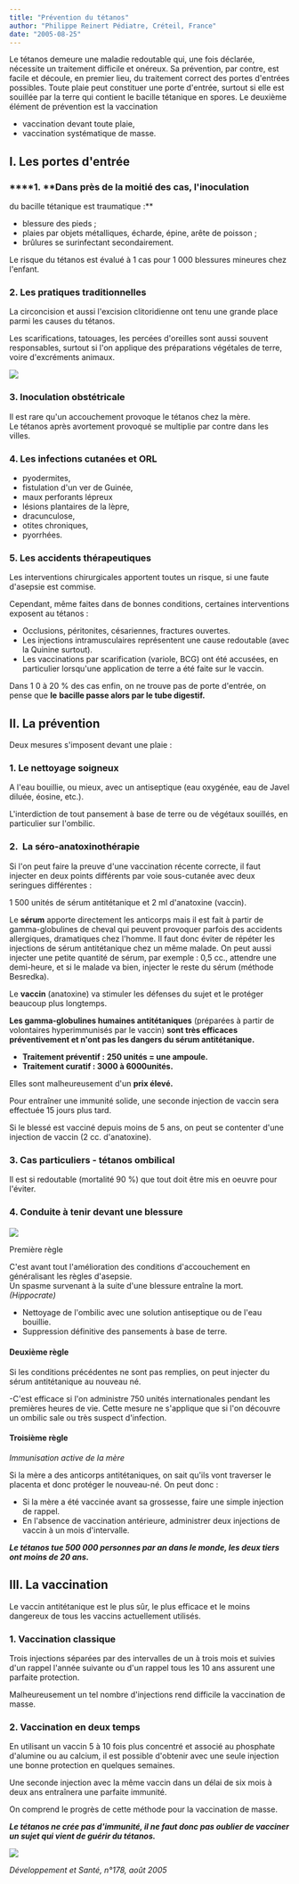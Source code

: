 ```yaml
---
title: "Prévention du tétanos"
author: "Philippe Reinert Pédiatre, Créteil, France"
date: "2005-08-25"
---
```


Le tétanos demeure une maladie redoutable qui, une fois déclarée, nécessite un traitement difficile et onéreux. Sa prévention, par contre, est facile et découle, en premier lieu, du traitement correct des portes d'entrées possibles. Toute plaie peut constituer une porte d'entrée, surtout si elle est souillée par la terre qui contient le bacille tétanique en spores. Le deuxième élément de prévention est la vaccination

*   vaccination devant toute plaie,
*   vaccination systématique de masse.
## **I. Les portes d'entrée**

### ****1. **Dans près de la moitié des cas, l'inoculation  
du bacille tétanique est traumatique :**

*   blessure des pieds ;
*   plaies par objets métalliques, écharde, épine, arête de poisson ;
*   brûlures se surinfectant secondairement.

Le risque du tétanos est évalué à 1 cas pour 1 000 blessures mineures chez l'enfant.

### **2. Les pratiques traditionnelles**

La circoncision et aussi l'excision clitoridienne ont tenu une grande place parmi les causes du tétanos.

Les scarifications, tatouages, les percées d'oreilles sont aussi souvent responsables, surtout si l'on applique des préparations végétales de terre, voire d'excréments animaux.

![](i901-1.jpg)


### **3. Inoculation obstétricale**

Il est rare qu'un accouchement provoque le tétanos chez la mère.  
Le tétanos après avortement provoqué se multiplie par contre dans les villes.

### **4. Les infections cutanées et ORL**

*   pyodermites,
*   fistulation d'un ver de Guinée,
*   maux perforants lépreux
*   lésions plantaires de la lèpre,
*   dracunculose,
*   otites chroniques,
*   pyorrhées.

### **5. Les accidents thérapeutiques**

Les interventions chirurgicales apportent toutes un risque, si une faute d'asepsie est commise.

Cependant, même faites dans de bonnes conditions, certaines interventions exposent au tétanos :

*   Occlusions, péritonites, césariennes, fractures ouvertes.
*   Les injections intramusculaires représentent une cause redoutable (avec la Quinine surtout).
*   Les vaccinations par scarification (variole, BCG) ont été accusées, en particulier lorsqu'une application de terre a été faite sur le vaccin.

Dans 1 0 à 20 % des cas enfin, on ne trouve pas de porte d'entrée, on pense que **le** **bacille passe alors par le tube digestif.**

## **II. La prévention**

Deux mesures s'imposent devant une plaie :

### **1.** Le nettoyage soigneux

A l'eau bouillie, ou mieux, avec un antiseptique (eau oxygénée, eau de Javel diluée, éosine, etc.).

L'interdiction de tout pansement à base de terre ou de végétaux souillés, en particulier sur l'ombilic.

### **2.  La séro-anatoxinothérapie**

Si l'on peut faire la preuve d'une vaccination récente correcte, il faut injecter en deux points différents par voie sous-cutanée avec deux seringues différentes :

1 500 unités de sérum antitétanique et 2 ml d'anatoxine (vaccin).

Le **sérum** apporte directement les anticorps mais il est fait à partir de gamma-globulines de cheval qui peuvent provoquer parfois des accidents allergiques, dramatiques chez l'homme. Il faut donc éviter de répéter les injections de sérum antitétanique chez un même malade. On peut aussi injecter une petite quantité de sérum, par exemple : 0,5 cc., attendre une demi-heure, et si le malade va bien, injecter le reste du sérum (méthode Besredka).

Le **vaccin** (anatoxine) va stimuler les défenses du sujet et le protéger beaucoup plus longtemps.

**Les gamma-globulines humaines antitétaniques** (préparées à partir de volontaires hyperimmunisés par le vaccin) **sont très efficaces préventivement et n'ont pas les dangers du sérum antitétanique.**

*   **Traitement préventif :** **250 unités = une ampoule.**
*   **Traitement curatif : 3000 à 6000unités.**

Elles sont malheureusement d'un **prix élevé.**

Pour entraîner une immunité solide, une seconde injection de vaccin sera effectuée 15 jours plus tard.

Si le blessé est vacciné depuis moins de 5 ans, on peut se contenter d'une injection de vaccin (2 cc. d'anatoxine).

### 3. Cas particuliers - tétanos ombilical

Il est si redoutable (mortalité 90 %) que tout doit être mis en oeuvre pour l'éviter.

### 4. Conduite à tenir devant une blessure

####   
![](i901-2.jpg)
  

Première règle

C'est avant tout l'amélioration des conditions d'accouchement en généralisant les règles d'asepsie.  
Un spasme survenant à la suite d'une blessure entraîne la mort. _(Hippocrate)_

*   Nettoyage de l'ombilic avec une solution antiseptique ou de l'eau bouillie.
*   Suppression définitive des pansements à base de terre.

#### Deuxième règle

Si les conditions précédentes ne sont pas remplies, on peut injecter du sérum antitétanique au nouveau né.

-C'est efficace si l'on administre 750 unités internationales pendant les premières heures de vie. Cette mesure ne s'applique que si l'on découvre un ombilic sale ou très suspect d'infection.

#### Troisième règle

_Immunisation active de la mère_

Si la mère a des anticorps antitétaniques, on sait qu'ils vont traverser le placenta et donc protéger le nouveau-né. On peut donc :

*   Si la mère a été vaccinée avant sa grossesse, faire une simple injection de rappel.
*   En l'absence de vaccination antérieure, administrer deux injections de vaccin à un mois d'intervalle.

**_Le tétanos tue 500 000 personnes par an dans le monde, les deux tiers ont moins de 20 ans._**

## **III. La vaccination**

Le vaccin antitétanique est le plus sûr, le plus efficace et le moins dangereux de tous les vaccins actuellement utilisés.

### **1. Vaccination classique**

Trois injections séparées par des intervalles de un à trois mois et suivies d'un rappel l'année suivante ou d'un rappel tous les 10 ans assurent une parfaite protection.

Malheureusement un tel nombre d'injections rend difficile la vaccination de masse.

### **2. Vaccination en deux temps**

En utilisant un vaccin 5 à 10 fois plus concentré et associé au phosphate d'alumine ou au calcium, il est possible d'obtenir avec une seule injection une bonne protection en quelques semaines.

Une seconde injection avec la même vaccin dans un délai de six mois à deux ans entraînera une parfaite immunité.

On comprend le progrès de cette méthode pour la vaccination de masse.

**_Le tétanos ne crée pas d'immunité, il ne faut donc pas oublier de vacciner un sujet qui vient de guérir du tétanos._**

![](i901-3.jpg)


_Développement et Santé, n°178, août 2005_